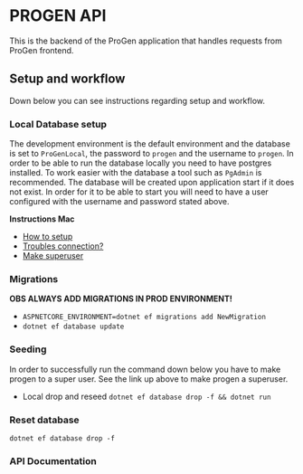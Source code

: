 # PROGEN API

This is the backend of the ProGen application that handles requests
from ProGen frontend. 

## Setup and workflow

Down below you can see instructions regarding setup and workflow.

### Local Database setup
The development environment is the default environment and the database is set to
`ProGenLocal`, the password to `progen` and the username to `progen`. In order to be 
able to run the database locally you need to have postgres installed. To work
easier with the database a tool such as `PgAdmin` is recommended. The database will be
created upon application start if it does not exist. In order for it to be able to start
you will need to have a user configured with the username and password stated above.

**Instructions Mac**
- [How to setup](https://www.codementor.io/@engineerapart/getting-started-with-postgresql-on-mac-osx-are8jcopb)
- [Troubles connection?](https://stackoverflow.com/questions/7695962/postgresql-password-authentication-failed-for-user-postgres/7696398#7696398)
- [Make superuser](https://stackoverflow.com/questions/10757431/postgres-upgrade-a-user-to-be-a-superuser)
### Migrations
**OBS ALWAYS ADD MIGRATIONS IN PROD ENVIRONMENT!** 
* `ASPNETCORE_ENVIRONMENT=dotnet ef migrations add NewMigration`
* `dotnet ef database update`

### Seeding
In order to successfully run the command down below you have to make progen to a 
super user. See the link up above to make progen a superuser. 

* Local drop and reseed `dotnet ef database drop -f && dotnet run`

### Reset database
`dotnet ef database drop -f`

### API Documentation